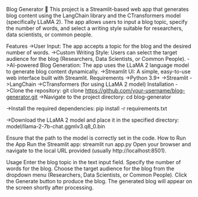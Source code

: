 Blog Generator 🤖
This project is a Streamlit-based web app that generates blog content using the LangChain library and the CTransformers model (specifically LLaMA 2). The app allows users to input a blog topic, specify the number of words, and select a writing style suitable for researchers, data scientists, or common people.

Features
->User Input: The app accepts a topic for the blog and the desired number of words.
->Custom Writing Style: Users can select the target audience for the blog (Researchers, Data Scientists, or Common People).
->AI-powered Blog Generation: The app uses the LLaMA 2 language model to generate blog content dynamically.
->Streamlit UI: A simple, easy-to-use web interface built with Streamlit.
Requirements
->Python 3.9+
->Streamlit
->LangChain
->CTransformers (for using LLaMA 2 model)
Installation
->Clone the repository:
  git clone https://github.com/your-username/blog-generator.git
->Navigate to the project directory:
  cd blog-generator

->Install the required dependencies: 
  pip install -r requirements.txt

->Download the LLaMA 2 model and place it in the specified directory:
  model/llama-2-7b-chat.ggmlv3.q8_0.bin


Ensure that the path to the model is correctly set in the code.
How to Run the App
Run the Streamlit app:
streamlit run app.py
Open your browser and navigate to the local URL provided (usually http://localhost:8501).

Usage
Enter the blog topic in the text input field.
Specify the number of words for the blog.
Choose the target audience for the blog from the dropdown menu (Researchers, Data Scientists, or Common People).
Click the Generate button to produce the blog.
The generated blog will appear on the screen shortly after processing.

